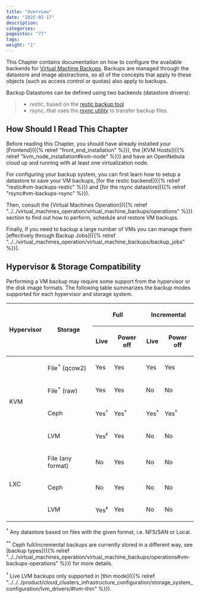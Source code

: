 ```yaml
---
title: "Overview"
date: "2025-02-17"
description:
categories:
pageintoc: "77"
tags:
weight: "1"
---
```


<a id="vm-backups-overview"></a>

<!--# Overview -->

This Chapter contains documentation on how to configure the available backends for [Virtual Machine Backups](../../virtual_machines_operation/virtual_machine_backups/). Backups are managed through the datastore and image abstractions, so all of the concepts that apply to these objects (such as access control or quotas) also apply to backups.

Backup Datastores can be defined using two backends (datastore drivers):

> - restic, based on the [restic backup tool](https://restic.net/)
> - rsync, that uses the [rsync utility](https://rsync.samba.org/) to transfer backup files.

## How Should I Read This Chapter

Before reading this Chapter, you should have already installed your [Frontend]({{% relref "front_end_installation" %}}), the [KVM Hosts]({{% relref "kvm_node_installation#kvm-node" %}}) and have an OpenNebula cloud up and running with at least one virtualization node.

For configuring your backup system, you can first learn how to setup a datastore to save your VM backups, [for the restic backend]({{% relref "restic#vm-backups-restic" %}}) and [for the rsync datastore]({{% relref "rsync#vm-backups-rsync" %}}).

Then, consult the [Virtual Machines Operation]({{% relref "../../virtual_machines_operation/virtual_machine_backups/operations" %}}) section to find out how to perform, schedule and restore VM backups.

Finally, if you need to backup a large number of VMs you can manage them [effectively through Backup Jobs]({{% relref "../../virtual_machines_operation/virtual_machine_backups/backup_jobs" %}}).

## Hypervisor & Storage Compatibility

Performing a VM backup may require some support from the hypervisor or the disk image formats. The following table summarizes the backup modes supported for each hypervisor and storage system.

<!-- Markdown doesn't support merged cells in tables, so as a temporary workaround these are inserted in HTML -->

<table class="docutils align-default">
<thead>
<tr class="row-odd"><th class="head" rowspan="2"><p>Hypervisor</p></th>
<th class="head" rowspan="2"><p>Storage</p></th>
<th class="head" colspan="2"><p>Full</p></th>
<th class="head" colspan="2"><p>Incremental</p></th>
</tr>
<tr class="row-even"><th class="head"><p>Live</p></th>
<th class="head"><p>Power off</p></th>
<th class="head"><p>Live</p></th>
<th class="head"><p>Power off</p></th>
</tr>
</thead>
<tbody>
<tr class="row-odd"><td rowspan="4"><p>KVM</p></td>
<td><p>File<sup>*</sup> (qcow2)</p></td>
<td><p>Yes</p></td>
<td><p>Yes</p></td>
<td><p>Yes</p></td>
<td><p>Yes</p></td>
</tr>
<tr class="row-even"><td><p>File<sup>*</sup> (raw)</p></td>
<td><p>Yes</p></td>
<td><p>Yes</p></td>
<td><p>No</p></td>
<td><p>No</p></td>
</tr>
<tr class="row-odd"><td><p>Ceph</p></td>
<td><p>Yes<sup>†</sup></p></td>
<td><p>Yes<sup>†</sup>
<td><p>Yes<sup>†</sup>
<td><p>Yes<sup>†</sup>
</tr>
<tr class="row-even"><td><p>LVM</p></td>
<td><p>Yes<sup>‡</sup></p></td>
<td><p>Yes</p></td>
<td><p>No</p></td>
<td><p>No</p></td>
</tr>
<tr class="row-odd"><td rowspan="3"><p>LXC</p></td>
<td><p>File (any format)</p></td>
<td><p>No</p></td>
<td><p>Yes</p></td>
<td><p>No</p></td>
<td><p>No</p></td>
</tr>
<tr class="row-even"><td><p>Ceph</p></td>
<td><p>No</p></td>
<td><p>Yes</p></td>
<td><p>No</p></td>
<td><p>No</p></td>
</tr>
<tr class="row-odd"><td><p>LVM</p></td>
<td><p>Yes<sup>‡</sup></p></td>
<td><p>Yes</p></td>
<td><p>No</p></td>
<td><p>No</p></td>
</tr>
</tbody>
</table>

<sup>\*</sup> Any datastore based on files with the given format, i.e. NFS/SAN or Local.

<sup>\*\*</sup> Ceph full/incremental backups are currently stored in a different way, see [backup types]({{% relref "../../virtual_machines_operation/virtual_machine_backups/operations#vm-backups-operations" %}}) for more details.

<sup>†</sup> Live LVM backups only supported in [thin mode]({{% relref "../../../product/cloud_clusters_infrastructure_configuration/storage_system_configuration/lvm_drivers/#lvm-thin" %}}).
